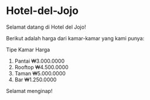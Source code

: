 # Hotel-del-Jojo
Selamat datang di Hotel del Jojo!

Berikut adalah harga dari kamar-kamar yang kami punya:

Tipe Kamar  Harga
1. Pantai   ₩3.000.0000
2. Rooftop  ₩4.500.0000
3. Taman    ₩5.000.0000
4. Bar      ₩1.250.0000

Selamat menginap!
